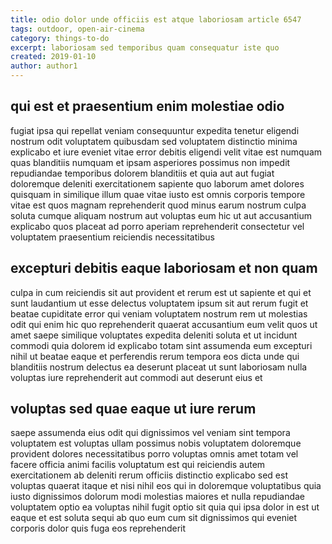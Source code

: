 ```yaml
---
title: odio dolor unde officiis est atque laboriosam article 6547
tags: outdoor, open-air-cinema
category: things-to-do
excerpt: laboriosam sed temporibus quam consequatur iste quo
created: 2019-01-10
author: author1
---
```


## qui est et praesentium enim molestiae odio

fugiat ipsa qui repellat veniam consequuntur expedita tenetur eligendi nostrum odit voluptatem quibusdam sed voluptatem distinctio minima explicabo et iure eveniet vitae error debitis eligendi velit vitae est numquam quas blanditiis numquam et ipsam asperiores possimus non impedit repudiandae temporibus dolorem blanditiis et quia aut aut fugiat doloremque deleniti exercitationem sapiente quo laborum amet dolores quisquam in similique illum quae vitae iusto est omnis corporis tempore vitae est quos magnam reprehenderit quod minus earum nostrum culpa soluta cumque aliquam nostrum aut voluptas eum hic ut aut accusantium explicabo quos placeat ad porro aperiam reprehenderit consectetur vel voluptatem praesentium reiciendis necessitatibus

## excepturi debitis eaque laboriosam et non quam

culpa in cum reiciendis sit aut provident et rerum est ut sapiente et qui et sunt laudantium ut esse delectus voluptatem ipsum sit aut rerum fugit et beatae cupiditate error qui veniam voluptatem nostrum rem ut molestias odit qui enim hic quo reprehenderit quaerat accusantium eum velit quos ut amet saepe similique voluptates expedita deleniti soluta et ut incidunt commodi quia dolorem id explicabo totam sint assumenda eum excepturi nihil ut beatae eaque et perferendis rerum tempora eos dicta unde qui blanditiis nostrum delectus ea deserunt placeat ut sunt laboriosam nulla voluptas iure reprehenderit aut commodi aut deserunt eius et

## voluptas sed quae eaque ut iure rerum

saepe assumenda eius odit qui dignissimos vel veniam sint tempora voluptatem est voluptas ullam possimus nobis voluptatem doloremque provident dolores necessitatibus porro voluptas omnis amet totam vel facere officia animi facilis voluptatum est qui reiciendis autem exercitationem ab deleniti rerum officiis distinctio explicabo sed est voluptas quaerat itaque et nisi nihil eos qui in doloremque voluptatibus quia iusto dignissimos dolorum modi molestias maiores et nulla repudiandae voluptatem optio ea voluptas nihil fugit optio sit quia qui ipsa dolor in est ut eaque et est soluta sequi ab quo eum cum sit dignissimos qui eveniet corporis dolor quis fuga eos reprehenderit
